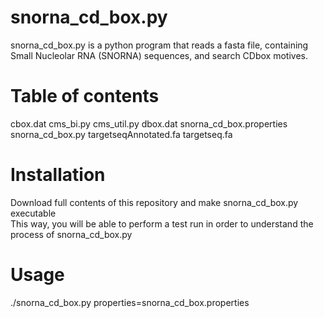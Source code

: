 # snorna_cd_box.py
snorna_cd_box.py is a python program that reads a fasta file, containing Small Nucleolar RNA (SNORNA) sequences, and search CDbox motives.

# Table of contents
cbox.dat
cms_bi.py
cms_util.py
dbox.dat
snorna_cd_box.properties
snorna_cd_box.py
targetseqAnnotated.fa
targetseq.fa

# Installation
Download full contents of this repository and make snorna_cd_box.py executable        
This way, you will be able to perform a test run in order to understand the process of snorna_cd_box.py

# Usage
./snorna_cd_box.py properties=snorna_cd_box.properties

